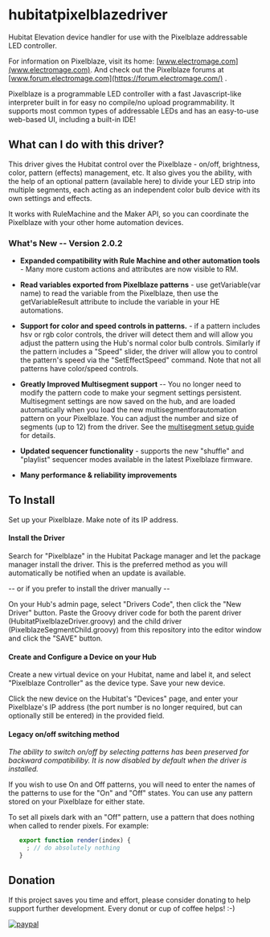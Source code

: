 # hubitatpixelblazedriver 
Hubitat Elevation device handler for use with the Pixelblaze addressable LED controller.

For information on Pixelblaze, visit its home: [www.electromage.com](www.electromage.com). And check out 
the Pixelblaze forums at [www.forum.electromage.com](https://forum.electromage.com/) .

Pixelblaze is a programmable LED controller with a fast Javascript-like interpreter built in for easy no compile/no upload
programmability. It supports most common types of addressable LEDs and has an easy-to-use web-based UI, including a built-in IDE!
## What can I do with this driver?
This driver gives the Hubitat control over the Pixelblaze - on/off, brightness,
color, pattern (effects) management, etc.  It also gives you the ability, with the
help of an optional pattern (available here) to divide your LED strip into multiple
segments, each acting as an independent color bulb device with its own settings and effects.

It works with RuleMachine and the Maker API, so you can 
coordinate the Pixelblaze with your other home automation devices.
### What's New -- Version 2.0.2
- **Expanded compatibility with Rule Machine and other automation tools** - Many more custom actions and attributes are now visible to RM.
- **Read variables exported from Pixelblaze patterns** - use getVariable(var name) to read
the variable from the Pixelblaze, then use the getVariableResult attribute to include the 
variable in your HE automations.
- **Support for color and speed controls in patterns.** - if a pattern includes hsv or rgb 
color controls, the driver will detect them and will allow you adjust the pattern using
the Hub's normal color bulb controls.  Similarly if the pattern includes a "Speed" slider,
the driver will allow you to control the pattern's speed via the "SetEffectSpeed" command.  Note
that not all patterns have color/speed controls.  

- **Greatly Improved Multisegment support** -- You no longer need to modify the pattern code to
make your segment settings persistent.  Multisegment settings are now saved on the hub, and
are loaded automatically when you load the new multisegmentforautomation pattern on your Pixelblaze. You can 
adjust the number and size of segments (up to 12) from the driver. See the [multisegment setup guide](https://github.com/zranger1/PixelblazePatterns/blob/master/MULTISEG_HA.md)
for details. 

- **Updated sequencer functionality** - supports the new "shuffle" and "playlist" sequencer modes
available in the latest Pixelblaze firmware.

- **Many performance & reliability improvements** 
## To Install
Set up your Pixelblaze.  Make note of its IP address.
#### Install the Driver 
Search for "Pixelblaze" in the Hubitat Package manager and let the package manager install
the driver.  This is the preferred method as you will automatically be notified when an 
update is available.

-- or if you prefer to install the driver manually --

On your Hub's admin page, select "Drivers Code", then click the
"New Driver" button.  Paste the Groovy driver code for both the parent driver 
(HubitatPixelblazeDriver.groovy) and the child driver (PixelblazeSegmentChild.groovy) 
from this repository into the editor window and click the "SAVE" button.
#### Create and Configure a Device on your Hub
Create a new virtual device on your Hubitat, name and label it, and select 
"Pixelblaze Controller" as the device type.  Save your new device.

Click the new device on the Hubitat's "Devices" page, and enter your Pixelblaze's
IP address (the port number is no longer required, but can optionally still be entered) in the provided field.
#### Legacy on/off switching method 
*The ability to switch on/off by selecting patterns has been preserved for backward
compatibiliby. It is now disabled by default when the driver is installed.*

If you wish to use On and Off patterns, you will need to enter the names of the patterns to use for the "On" and "Off"
states. You can use any pattern stored on your Pixelblaze for either state.

To set all pixels dark with an "Off" pattern, use a pattern that does
nothing when called to render pixels.  For example:
```javascript
   export function render(index) {
     ; // do absolutely nothing
   }
```

## Donation
If this project saves you time and effort, please consider donating to help support further development.  Every donut or cup of coffee helps!  :-)

[![paypal](https://www.paypalobjects.com/en_US/i/btn/btn_donateCC_LG.gif)](https://www.paypal.com/donate/?hosted_button_id=YM9DKUT5V34G8)



